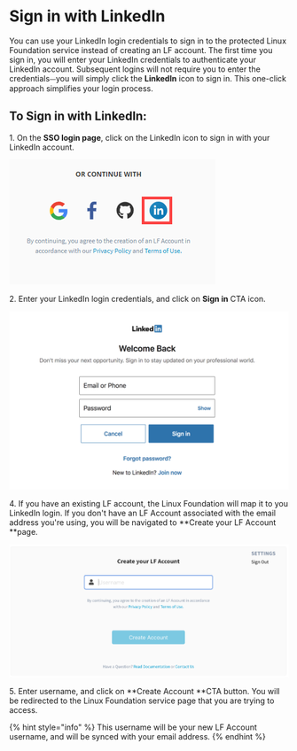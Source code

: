 # Sign in with LinkedIn

You can use your LinkedIn login credentials to sign in to the protected Linux Foundation service instead of creating an LF account. The first time you sign in, you will enter your LinkedIn credentials to authenticate your LinkedIn account. Subsequent logins will not require you to enter the credentials⏤you will simply click the **LinkedIn** icon to sign in. This one-click approach simplifies your login process.

## To Sign in with LinkedIn: <a href="to-log-in-with-linkedin" id="to-log-in-with-linkedin"></a>

1\. On the **SSO login page**, click on the LinkedIn icon to sign in with your LinkedIn account.

![Sign in with Linkedin](../../.gitbook/assets/sign-in-with-linkedin.png)

2\. Enter your LinkedIn login credentials, and click on **Sign in** CTA icon.       &#x20;

![Create Account](../../.gitbook/assets/screen-shot-2020-05-04-at-7.22.48-pm.png)

4\. If you have an existing LF account, the Linux Foundation will map it to you LinkedIn login. If you don't have an LF Account associated with the email address you're using, you will be navigated to **Create your LF Account **page.                                                                           &#x20;

![](../../.gitbook/assets/create-lf-account-if-authenticating-via-other.png)

5\.  Enter username, and click on **Create Account **CTA button. You will be redirected to the Linux Foundation service page that you are trying to access.

{% hint style="info" %}
This username will be your new LF Account username, and will be synced with your email address.
{% endhint %}


